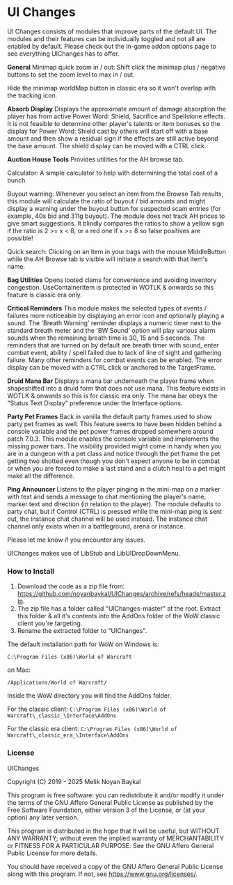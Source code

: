 # UI Changes

UI Changes consists of modules that improve parts of the default UI. The modules and their features can be individually toggled and not all are enabled by default. Please check out the in-game addon options page to see everything UIChanges has to offer.

**General**
Minimap quick zoom in / out: Shift click the minimap plus / negative buttons to set the zoom level to max in / out.

Hide the minimap worldMap button in classic era so it won't overlap with the tracking icon.

**Absorb Display**
Displays the approximate amount of damage absorption the player has from active Power Word: Shield, Sacrifice and Spellstone effects.
It is not feasible to determine other player's talents or item bonuses so the display for Power Word: Shield cast by others will start off with a base amount and then show a residual sign if the effects are still active beyond the base amount. The shield display can be moved with a CTRL click.

**Auction House Tools**
Provides utilities for the AH browse tab.

Calculator: A simple calculator to help with determining the total cost of a bunch.

Buyout warning: Whenever you select an item from the Browse Tab results, this module will calculate the ratio of buyout / bid amounts and might display a warning under the buyout button for suspected scam entries (for example, 40s bid and 311g buyout). The module does not track AH prices to give smart suggestions. It blindly compares the ratios to show a yellow sign if the ratio is 2 >= x < 8, or a red one if x >= 8 so false positives are possible!

Quick search: Clicking on an item in your bags with the mouse MiddleButton while the AH Browse tab is visible will initiate a search with that item's name.

**Bag Utilities**
Opens looted clams for convenience and avoiding inventory congestion. UseContainerItem is protected in WOTLK & onwards so this feature is classic era only.

**Critical Reminders**
This module makes the selected types of events / failures more noticeable by displaying an error icon and optionally playing a sound.
The 'Breath Warning' reminder displays a numeric timer next to the standard breath meter and the 'BW Sound' option will play various alarm sounds when the remaining breath time is 30, 15 and 5 seconds.
The reminders that are turned on by default are breath timer with sound, enter combat event, ability / spell failed due to lack of line of sight and gathering failure. Many other reminders for combat events can be enabled. The error display can be moved with a CTRL click or anchored to the TargetFrame.

**Druid Mana Bar**
Displays a mana bar underneath the player frame when shapeshifted into a druid form that does not use mana. This feature exists in WOTLK & onwards so this is for classic era only. The mana bar obeys the "Status Text Display" preference under the Interface options.

**Party Pet Frames**
Back in vanilla the default party frames used to show party pet frames as well. This feature seems to have been hidden behind a console variable and the pet power frames dropped somewhere around patch 7.0.3. This module enables the console variable and implements the missing power bars. The visibility provided might come in handy when you are in a dungeon with a pet class and notice through the pet frame the pet getting two shotted even though you don't expect anyone to be in combat or when you are forced to make a last stand and a clutch heal to a pet might make all the difference.

**Ping Announcer**
Listens to the player pinging in the mini-map on a marker with text and sends a message to chat mentioning the player's name, marker text and direction (in relation to the player). The module defaults to party chat, but if Control (CTRL) is pressed while the mini-map ping is sent out, the instance chat channel will be used instead. The instance chat channel only exists when in a battleground, arena or instance.

Please let me know if you encounter any issues.

UIChanges makes use of LibStub and LibUIDropDownMenu.

### How to Install

1. Download the code as a zip file from: <https://github.com/noyanbaykal/UIChanges/archive/refs/heads/master.zip>.
2. The zip file has a folder called "UIChanges-master" at the root.
Extract this folder & all it's contents into the AddOns folder of the WoW classic client you're targeting.
3. Rename the extracted folder to "UIChanges".

The default installation path for WoW on Windows is:

`C:\Program Files (x86)\World of Warcraft`

on Mac:

`/Applications/World of Warcraft/`

Inside the WoW directory you will find the AddOns folder.

For the classic client:
`C:\Program Files (x86)\World of Warcraft\_classic_\Interface\AddOns`

For the classic era client:
`C:\Program Files (x86)\World of Warcraft\_classic_era_\Interface\AddOns`

### License
UIChanges

Copyright (C) 2019 - 2025 Melik Noyan Baykal

This program is free software: you can redistribute it and/or modify
it under the terms of the GNU Affero General Public License as
published by the Free Software Foundation, either version 3 of the
License, or (at your option) any later version.

This program is distributed in the hope that it will be useful,
but WITHOUT ANY WARRANTY; without even the implied warranty of
MERCHANTABILITY or FITNESS FOR A PARTICULAR PURPOSE.  See the
GNU Affero General Public License for more details.

You should have received a copy of the GNU Affero General Public License
along with this program.  If not, see <https://www.gnu.org/licenses/>.
